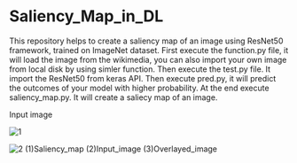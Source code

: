 # Saliency_Map_in_DL
This repository helps to create a saliency map of an image using ResNet50 framework, trained on ImageNet dataset. 
First execute the function.py file, it will load the image from the wikimedia, you can also import your own image from local disk by using simler function.
Then execute the test.py file. It import the ResNet50 from keras API.
Then execute pred.py, it will predict the outcomes of your model with higher probability.
At the end execute saliency_map.py. It will create a saliecy map of an image.


Input image



![1](https://user-images.githubusercontent.com/42261482/169757810-c49f11f4-b8f7-406c-ab44-63f05ef15e18.png)
                                 
                                 
                                 
                                 
                                 
                                 
![2](https://user-images.githubusercontent.com/42261482/169758095-03473c1a-9c44-4e0e-953a-16fd90b4ed9c.png)
(1)Saliency_map
(2)Input_image
(3)Overlayed_image

